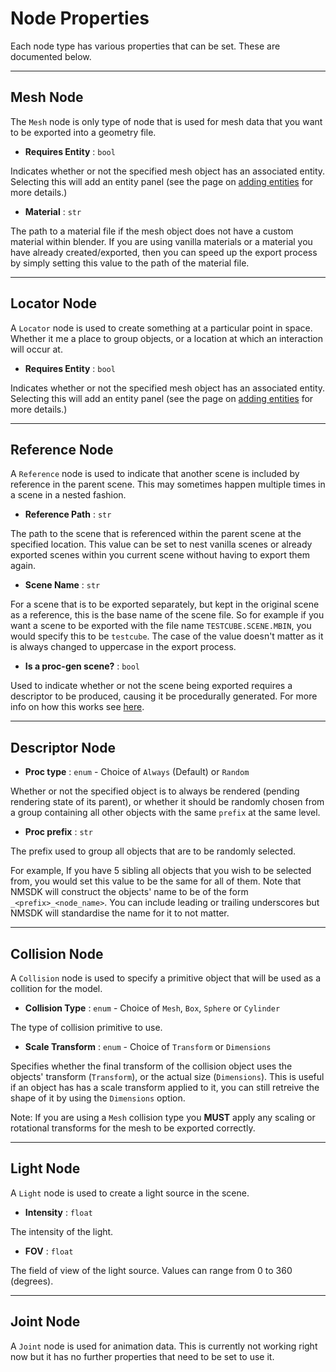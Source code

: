 # Node Properties

Each node type has various properties that can be set. These are documented below.

---

## Mesh Node

The `Mesh` node is only type of node that is used for mesh data that you want to be exported into a geometry file.

- **Requires Entity** : `bool`

Indicates whether or not the specified mesh object has an associated entity.
Selecting this will add an entity panel (see the page on [adding entities](./entities.md) for more details.)

- **Material** : `str`

The path to a material file if the mesh object does not have a custom material within blender.
If you are using vanilla materials or a material you have already created/exported, then you can speed up the export process by simply setting this value to the path of the material file.

---

## Locator Node

A `Locator` node is used to create something at a particular point in space. Whether it me a place to group objects, or a location at which an interaction will occur at.

- **Requires Entity** : `bool`

Indicates whether or not the specified mesh object has an associated entity.
Selecting this will add an entity panel (see the page on [adding entities](./entities.md) for more details.)

---

## Reference Node

A `Reference` node is used to indicate that another scene is included by reference in the parent scene. This may sometimes happen multiple times in a scene in a nested fashion.

- **Reference Path** : `str`

The path to the scene that is referenced within the parent scene at the specified location.
This value can be set to nest vanilla scenes or already exported scenes within you current scene without having to export them again.

- **Scene Name** : `str`

For a scene that is to be exported separately, but kept in the original scene as a reference, this is the base name of the scene file. So for example if you want a scene to be exported with the file name `TESTCUBE.SCENE.MBIN`, you would specify this to be `testcube`. The case of the value doesn't matter as it is always changed to uppercase in the export process.

- **Is a proc-gen scene?** : `bool`

Used to indicate whether or not the scene being exported requires a descriptor to be produced, causing it be procedurally generated.
For more info on how this works see [here](./proc_gen.md).

---

## Descriptor Node

- **Proc type** : `enum` - Choice of `Always` (Default) or `Random`

Whether or not the specified object is to always be rendered (pending rendering state of its parent), or whether it should be randomly chosen from a group containing all other objects with the same `prefix` at the same level.

- **Proc prefix** : `str`

The prefix used to group all objects that are to be randomly selected.

For example, If you have 5 sibling all objects that you wish to be selected from, you would set this value to be the same for all of them.
Note that NMSDK will construct the objects' name to be of the form `_<prefix>_<node_name>`. You can include leading or trailing underscores but NMSDK will standardise the name for it to not matter.

---

## Collision Node

A `Collision` node is used to specify a primitive object that will be used as a collition for the model.

- **Collision Type** : `enum` - Choice of `Mesh`, `Box`, `Sphere` or `Cylinder`

The type of collision primitive to use.

- **Scale Transform** : `enum` - Choice of `Transform` or `Dimensions`

Specifies whether the final transform of the collision object uses the objects' transform (`Transform`), or the actual size (`Dimensions`). This is useful if an object has has a scale transform applied to it, you can still retreive the shape of it by using the `Dimensions` option.

Note: If you are using a `Mesh` collision type you **MUST** apply any scaling or rotational transforms for the mesh to be exported correctly.

---

## Light Node

A `Light` node is used to create a light source in the scene.

- **Intensity** : `float`

The intensity of the light.

- **FOV** : `float`

The field of view of the light source. Values can range from 0 to 360 (degrees).

---

## Joint Node

A `Joint` node is used for animation data. This is currently not working right now but it has no further properties that need to be set to use it.